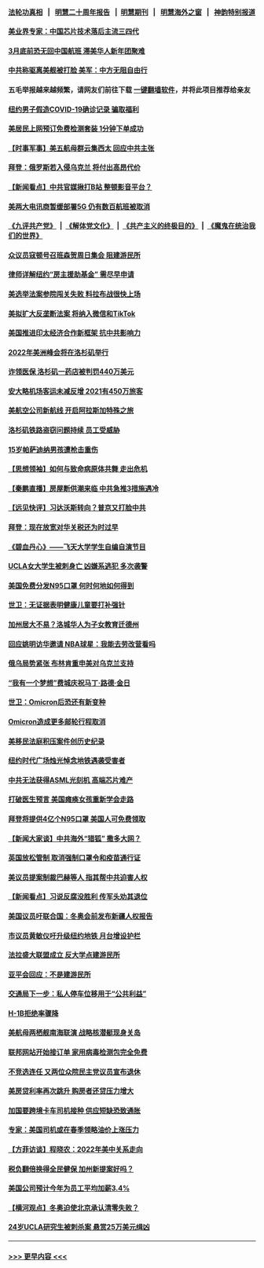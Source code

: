 #### [法轮功真相](https://github.com/gfw-breaker/truth/blob/master/README.md?t=0) &nbsp;&nbsp;|&nbsp;&nbsp; [明慧二十周年报告](https://github.com/gfw-breaker/mh-reports/blob/master/README.md?t=0) &nbsp;&nbsp;|&nbsp;&nbsp;[明慧期刊](https://github.com/gfw-breaker/mh-qikan) &nbsp;&nbsp;|&nbsp;&nbsp; [明慧海外之窗](https://github.com/gfw-breaker/mh-news/blob/master/README.md?t=0) &nbsp;&nbsp;|&nbsp;&nbsp; [神韵特别报道](https://github.com/gfw-breaker/mh-news/blob/master/shenyun.md?t=0)
#### [美业界专家：中国芯片技术落后主流三四代](../pages/nsc412/n13515892.md?t=01210050) 
#### [3月底前恐无回中国航班 滞美华人新年团聚难](../pages/nsc412/n13517215.md?t=01210050) 
#### [中共称驱离美舰被打脸 美军：中方无阻自由行](../pages/nsc412/n13518149.md?t=01210050) 
#### 五毛举报越来越频繁，请网友们前往下载 [一键翻墙软件](https://github.com/gfw-breaker/ssr-accounts)，并将此项目推荐给亲友
#### [纽约男子假造COVID-19确诊记录 骗取福利](../pages/nsc412/n13517205.md?t=01210050) 
#### [美居民上网预订免费检测套装 1分钟下单成功](../pages/nsc412/n13517218.md?t=01210050) 
#### [【时事军事】美五航母群云集西太 回应中共主张](../pages/nsc412/n13518290.md?t=01210050) 
#### [拜登：俄罗斯若入侵乌克兰 将付出高昂代价](../pages/nsc412/n13516554.md?t=01210050) 
#### [【新闻看点】中共官媒揪打B站 整顿影音平台？](../pages/nsc412/n13516618.md?t=01210050) 
#### [美两大电讯商暂缓部署5G 仍有数百航班被取消](../pages/nsc412/n13516782.md?t=01210050) 
#### [《九评共产党》](https://github.com/begood0513/9ping.md/blob/master/README.md) &nbsp;|&nbsp; [《解体党文化》](../../../../jtdwh.md/blob/master/README.md)  &nbsp;|&nbsp; [《共产主义的终极目的》](../../../../gczydzjmd.md/blob/master/README.md) &nbsp;|&nbsp; [《魔鬼在统治我们的世界》](../../../../mgztzwmdsj.md/blob/master/README.md) 
#### [众议员寇顿号召班森贺周日集会 阻建游民所](../pages/nsc412/n13517208.md?t=01210050) 
#### [律师详解纽约“房主援助基金” 需尽早申请](../pages/nsc412/n13517182.md?t=01210050) 
#### [美选举法案参院闯关失败 料拉布战很快上场](../pages/nsc412/n13516902.md?t=01210050) 
#### [美拟扩大反垄断法案 将纳入微信和TikTok](../pages/nsc412/n13517008.md?t=01210050) 
#### [美国推进印太经济合作新框架 抗中共影响力](../pages/nsc412/n13516851.md?t=01210050) 
#### [2022年美洲峰会将在洛杉矶举行](../pages/nsc412/n13517041.md?t=01210050) 
#### [诈领医保 洛杉矶一药店被判罚440万美元](../pages/nsc412/n13516995.md?t=01210050) 
#### [安大略机场客运未减反增 2021有450万旅客](../pages/nsc412/n13516987.md?t=01210050) 
#### [美航空公司新航线 开启阿拉斯加特殊之旅](../pages/nsc412/n13516947.md?t=01210050) 
#### [洛杉矶铁路盗窃问题持续 员工受威胁](../pages/nsc412/n13516908.md?t=01210050) 
#### [15岁帕萨迪纳男孩遭枪击重伤](../pages/nsc412/n13516894.md?t=01210050) 
#### [【思想领袖】如何与致命病原体共舞 走出危机](../pages/nsc412/n13489241.md?t=01210050) 
#### [【秦鹏直播】房屋断供潮来临 中共急推3措施遇冷](../pages/nsc412/n13516017.md?t=01210050) 
#### [【远见快评】习达沃斯转向？普京又打脸中共](../pages/nsc412/n13516607.md?t=01210050) 
#### [拜登：现在放宽对华关税还为时过早](../pages/nsc412/n13516595.md?t=01210050) 
#### [《碧血丹心》——飞天大学学生自编自演节目](../pages/nsc412/n13516647.md?t=01210050) 
#### [UCLA女大学生被刺身亡 凶嫌系逃犯 多次袭警](../pages/nsc412/n13516362.md?t=01210050) 
#### [美国免费分发N95口罩 何时何地如何得到](../pages/nsc412/n13516322.md?t=01210050) 
#### [世卫：无证据表明健康儿童要打补强针](../pages/nsc412/n13514861.md?t=01210050) 
#### [加州居大不易？洛城华人为子女教育迁德州](../pages/nsc412/n13516526.md?t=01210050) 
#### [回应姚明访华邀请 NBA球星：我能去劳改营看吗](../pages/nsc412/n13516343.md?t=01210050) 
#### [俄乌局势紧张 布林肯重申美对乌克兰支持](../pages/nsc412/n13516011.md?t=01210050) 
#### [“我有一个梦想”费城庆祝马丁·路德·金日](../pages/nsc412/n13516239.md?t=01210050) 
#### [世卫：Omicron后恐还有新变种](../pages/nsc412/n13514869.md?t=01210050) 
#### [Omicron造成更多邮轮行程取消](../pages/nsc412/n13514864.md?t=01210050) 
#### [美移民法庭积压案件创历史纪录](../pages/nsc412/n13514867.md?t=01210050) 
#### [纽约时代广场烛光悼念地铁遇袭受害者](../pages/nsc412/n13514872.md?t=01210050) 
#### [中共无法获得ASML光刻机 高端芯片难产](../pages/nsc412/n13515985.md?t=01210050) 
#### [打破医生预言 美国瘫痪女孩重新学会走路](../pages/nsc412/n13515168.md?t=01210050) 
#### [拜登将提供4亿个N95口罩 美国人可免费领取](../pages/nsc412/n13515780.md?t=01210050) 
#### [【新闻大家谈】中共海外“猎狐” 撒多大网？](../pages/nsc412/n13515901.md?t=01210050) 
#### [英国放松管制 取消强制口罩令和疫苗通行证](../pages/nsc412/n13515879.md?t=01210050) 
#### [美议员提案制裁巴赫等人 指其帮中共迫害人权](../pages/nsc412/n13515504.md?t=01210050) 
#### [【新闻看点】习说反腐没胜利 传军头劝其退位](../pages/nsc412/n13514099.md?t=01210050) 
#### [美国议员吁联合国：冬奥会前发布新疆人权报告](../pages/nsc412/n13515015.md?t=01210050) 
#### [市议员黄敏仪吁升级纽约地铁 月台增设护栏](../pages/nsc412/n13514770.md?t=01210050) 
#### [法拉盛大联盟成立  反大学点建游民所](../pages/nsc412/n13514745.md?t=01210050) 
#### [亚平会回应：不是建游民所](../pages/nsc412/n13514735.md?t=01210050) 
#### [交通局下一步：私人停车位移用于“公共利益”](../pages/nsc412/n13514754.md?t=01210050) 
#### [H-1B拒绝率骤降](../pages/nsc412/n13514889.md?t=01210050) 
#### [美航母两栖舰南海联演 战略核潜艇现身关岛](../pages/nsc412/n13514900.md?t=01210050) 
#### [联邦网站开始接订单 家用病毒检测包完全免费](../pages/nsc412/n13514721.md?t=01210050) 
#### [不竞选连任 又两位众院民主党议员宣布退休](../pages/nsc412/n13514440.md?t=01210050) 
#### [美房贷利率再次跳升 购房者还贷压力增大](../pages/nsc412/n13514025.md?t=01210050) 
#### [加国要跨境卡车司机接种 供应短缺恐致通胀](../pages/nsc412/n13514439.md?t=01210050) 
#### [专家：美国司机或在春季领略油价上涨压力](../pages/nsc412/n13514244.md?t=01210050) 
#### [【方菲访谈】程晓农：2022年美中关系走向](../pages/nsc412/n13513966.md?t=01210050) 
#### [税负翻倍换得全民健保 加州新提案好吗？](../pages/nsc412/n13514396.md?t=01210050) 
#### [美国公司预计今年为员工平均加薪3.4%](../pages/nsc412/n13514159.md?t=01210050) 
#### [【横河观点】冬奥迫使北京承认清零失败？](../pages/nsc412/n13514200.md?t=01210050) 
#### [24岁UCLA研究生被刺杀案 悬赏25万美元缉凶](../pages/nsc412/n13514296.md?t=01210050) 

----
#### [ >>> 更早内容 <<< ](../indexes/nsc412-earlier.md)

